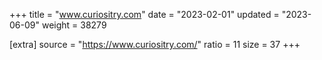 +++
title = "www.curiositry.com"
date = "2023-02-01"
updated = "2023-06-09"
weight = 38279

[extra]
source = "https://www.curiositry.com/"
ratio = 11
size = 37
+++

